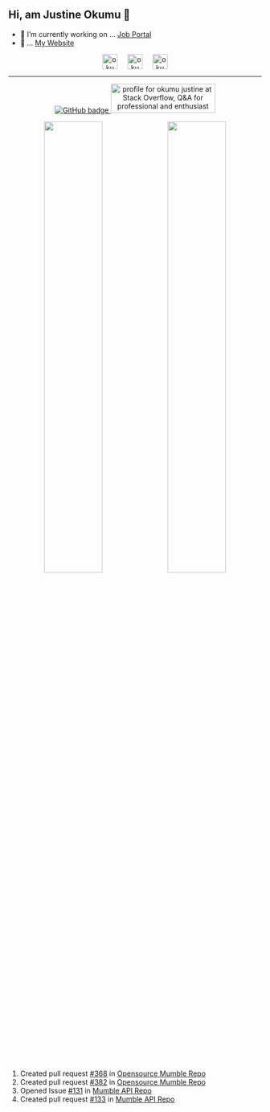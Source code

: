 <h2> Hi, am Justine Okumu 👋 </h2>

- 🔭 I’m currently working on ... [Job  Portal](https://jobsug.netlify.app/)
- 🔭  ... [My Website](http://okumujustine.com/)

</p>
<p align="center">
<a href="https://www.linkedin.com/in/okumu-justine-b4993b13b/" target="blank"><img align="center" src="https://cdn.jsdelivr.net/npm/simple-icons@3.0.1/icons/linkedin.svg" alt="okumujustine" height="30" width="30" /></a> &nbsp; &nbsp;
<a href="https://www.facebook.com/okumu.justine.9/" target="blank"><img align="center" src="https://cdn.jsdelivr.net/npm/simple-icons@3.0.1/icons/facebook.svg" alt="okumujustine" height="30" width="30" /></a>  &nbsp; &nbsp;
<a href="mailto:okumujustine01@gmail.com" target="blank"><img align="center" src="https://cdn.jsdelivr.net/npm/simple-icons@3.0.1/icons/gmail.svg" alt="okumujustine01@gmail.com" height="30" width="30" /></a>
</p>
<hr/>
<p align="center">
  <a href="https://github.com/okumujustine?tab=followers">
    <img src="https://img.shields.io/github/followers/okumujustine?label=Followers&logo=GitHub&style=for-the-badge" alt="GitHub badge" />
  </a>
  <a href="https://stackoverflow.com/users/7869177/okumu-justine"><img src="https://stackoverflow.com/users/flair/7869177.png" width="208" height="58" alt="profile for okumu justine at Stack Overflow, Q&amp;A for professional and enthusiast programmers" title="profile for okumu justine at Stack Overflow, Q&amp;A for professional and enthusiast programmers"></a>
 </p>
<p align="center">
  <img width="48%" src="https://github-readme-stats.vercel.app/api?username=okumujustine&show_icons=true&theme=tokyo"/>

  <img width="48%" src="https://github-readme-streak-stats.herokuapp.com/?user=okumujustine&theme=tokyo" />
</p>


<!--START_SECTION:activity-->
1.  Created pull request [#368](https://github.com/divanov11/Mumble/pull/368) in [Opensource Mumble Repo](https://github.com/divanov11/Mumble)
2.  Created pull request [#382](https://github.com/divanov11/Mumble/pull/382) in [Opensource Mumble Repo](https://github.com/divanov11/Mumble)
3. Opened Issue [#131](https://github.com/divanov11/mumbleapi/issues/131) in [Mumble API Repo](https://github.com/divanov11/mumbleapi)
4. Created pull request [#133](https://github.com/divanov11/mumbleapi/pull/133) in [Mumble API Repo](https://github.com/divanov11/mumbleapi)
<!--END_SECTION:activity-->
